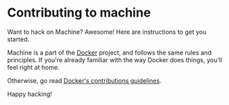 # Contributing to machine

Want to hack on Machine? Awesome! Here are instructions to get you
started.

Machine is a part of the [Docker](https://www.docker.com) project, and follows
the same rules and principles. If you're already familiar with the way
Docker does things, you'll feel right at home.

Otherwise, go read
[Docker's contributions guidelines](https://github.com/docker/docker/blob/master/CONTRIBUTING.md).

Happy hacking!
